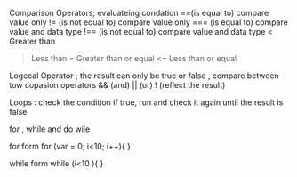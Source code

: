 Comparison Operators; evaluateing condation 
==(is equal to) compare value only 
!= (is not equal to) compare value only 
=== (is  equal to) compare value and data type 
!== (is not equal to) compare value and data type 
< Greater than 
> Less than
>= Greater than or equal 
<= Less than or equal

Logecal Operator ; the result can only be true or false , compare between tow copasion operators
&& (and)
|| (or)
! (reflect the result)

Loops : check the condition if true, run and check it again until the result is false 

for , while and do wile 

for form 
for (var = 0; i<10; i++){
}

while form 
while (i<10 ){
}
